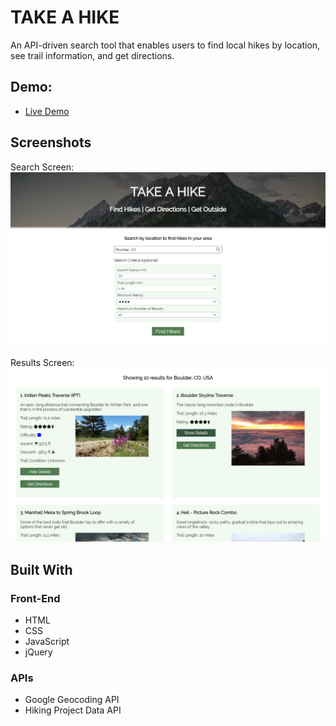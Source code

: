 # TAKE A HIKE

An API-driven search tool that enables users to find local hikes by location, see trail information, and get directions. 

## Demo:

- [Live Demo](https://ryanjeske14.github.io/take-a-hike/)

## Screenshots
Search Screen:
![search screen](screenshots/search_screen.PNG)

Results Screen:
![results screen](screenshots/results_screen.PNG)

## Built With

### Front-End
* HTML
* CSS
* JavaScript
* jQuery

### APIs
* Google Geocoding API
* Hiking Project Data API

